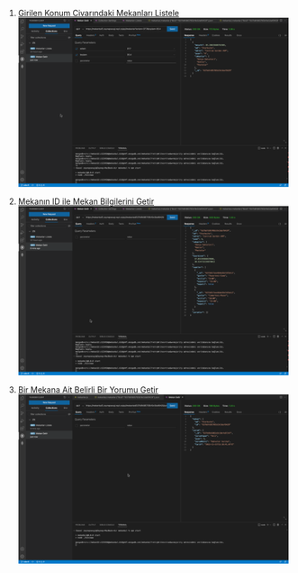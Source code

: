 1.  [Girilen Konum Civarındaki Mekanları Listele](https://mekanbul5.zeynepsevgi.repl.co/api/mekanlar?enlem=37.7&boylam=35.4)
![Girilen Konum Civarındaki Mekanları Listele](./images/enlemboylam.png)

2.  [Mekanın ID ile Mekan Bilgilerini Getir](https://mekanbul5.zeynepsevgi.repl.co/api/mekanlar/637b6fd95705b19c5daf8429)
![Mekanın ID ile Mekan Bilgilerini Getir](./images/mekanlar.png)

3.  [Bir Mekana Ait Belirli Bir Yorumu Getir](https://mekanbul5.zeynepsevgi.repl.co/api/mekanlar/637b6fd95705b19c5daf8429/yorumlar/637b96d1882e9c18efe87247)![Bir Mekana Ait Belirli Bir Yorumu Getir](./images/yorum.png)